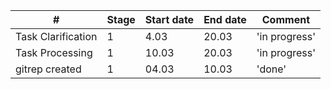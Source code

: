 
| #                  | Stage | Start date | End date | Comment       |
|--------------------|-------|------------|----------|---------------|
| Task Clarification | 1     | 4.03       | 20.03    | 'in progress' |
| Task Processing    | 1     | 10.03      | 20.03    | 'in progress' |
| gitrep created     | 1     | 04.03      | 10.03    | 'done'        |